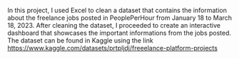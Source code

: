 In this project, I used Excel to clean a dataset that contains the information about the freelance jobs posted in PeoplePerHour from January 18 to March 18, 2023. After cleaning the dataset, I proceeded to create an interactive dashboard that showcases the important informations from the jobs posted. The dataset can be found in Kaggle using the link https://www.kaggle.com/datasets/prtpljdj/freeelance-platform-projects
